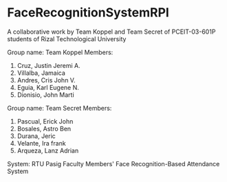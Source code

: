 # FaceRecognitionSystemRPI
A collaborative work by Team Koppel and Team Secret of PCEIT-03-601P students of Rizal Technological University

Group name: Team Koppel
Members: 
1. Cruz, Justin Jeremi A.
2. Villalba, Jamaica
3. Andres, Cris John V.
4. Eguia, Karl Eugene N.
5. Dionisio, John Marti

Group name: Team Secret
Members:
1. Pascual, Erick John
2. Bosales, Astro Ben
3. Durana, Jeric
4. Velante, Ira frank 
5. Arqueza, Lanz Adrian

System: RTU Pasig Faculty Members' Face Recognition-Based Attendance System